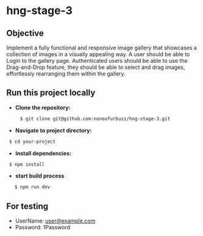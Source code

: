# hng-stage-3

## Objective
Implement a fully functional and responsive image gallery that showcases a collection of images in a visually appealing way.
A user should be able to Login to the gallery page. Authenticated users should be able to use the Drag-and-Drop feature, they should be able to select and drag images, effortlessly rearranging them within the gallery.

## Run this project locally

- **Clone the repository:**

```bash
     $ git clone git@github.com:noneofurbuzz/hng-stage-3.git
```
- **Navigate to project directory:**

```bash
 $ cd your-project
```

- **Install dependencies:**

```bash
 $ npm install
```

- **start build process**
```bash
   $ npm run dev
```
## For testing
- UserName: user@example.com
- Password: 1Password